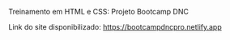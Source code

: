 Treinamento em HTML e CSS: Projeto Bootcamp DNC

Link do site disponibilizado: https://bootcampdncpro.netlify.app
